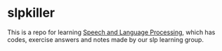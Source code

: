 # slpkiller

This is a repo for learning [Speech and Language Processing](https://web.stanford.edu/~jurafsky/slp3/), which has codes, exercise answers and notes made by our slp learning group.